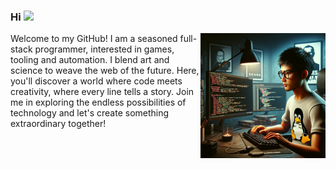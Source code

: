 
### Hi <img src="https://media.giphy.com/media/hvRJCLFzcasrR4ia7z/giphy.gif" width="25px">


<img align="right" height=200 width=200 alt="AI programmer" src="https://github.com/davahub/davahub/blob/main/images/prog-guy1.png" />


Welcome to my GitHub! I am a seasoned full-stack programmer, interested in games, tooling and automation. I blend art and science to weave the web of the future. Here, you'll discover a world where code meets creativity, where every line tells a story. Join me in exploring the endless possibilities of technology and let's create something extraordinary together!


<!--
**davahub/davahub** is a ✨ _special_ ✨ repository because its `README.md` (this file) appears on your GitHub profile.

Here are some ideas to get you started:

- 🔭 I’m currently working on ...
- 🌱 I’m currently learning ...
- 👯 I’m looking to collaborate on ...
- 🤔 I’m looking for help with ...
- 💬 Ask me about ...
- 📫 How to reach me: ...
- 😄 Pronouns: ...
- ⚡ Fun fact: ...
-->
